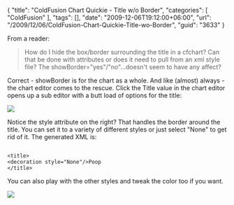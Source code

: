 {
	"title": "ColdFusion Chart Quickie - Title w/o Border",
	"categories": [
		"ColdFusion"
	],
	"tags": [],
	"date": "2009-12-06T19:12:00+06:00",
	"url": "/2009/12/06/ColdFusion-Chart-Quickie-Title-wo-Border",
	"guid": "3633"
}

From a reader:

<blockquote>
How do I hide the box/border surrounding the title in a cfchart?  Can that be done with attributes or does it need to pull from an xml style file?  The showBorder="yes"/"no"...doesn't seem to have any affect?
</blockquote>

Correct - showBorder is for the chart as a whole. And like (almost) always - the chart editor comes to the rescue. Click the Title value in the chart editor opens up a sub editor with a butt load of options for the title:

<img src="http://www.raymondcamden.com/images/Picture 194.png" />

Notice the style attribute on the right? That handles the border around the title. You can set it to a variety of different styles or just select "None" to get rid of it. The generated XML is:

<code>
&lt;title&gt;
&lt;decoration style="None"/&gt;Poop
&lt;/title&gt;
</code>

You can also play with the other styles and tweak the color too if you want.

<img src="http://www.coldfusionjedi.com/images/Picture 264.png" />